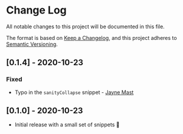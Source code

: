 # Change Log

All notable changes to this project will be documented in this file.

The format is based on [Keep a Changelog](https://keepachangelog.com/en/1.0.0/),
and this project adheres to [Semantic Versioning](https://semver.org/spec/v2.0.0.html).

## [0.1.4] - 2020-10-23

### Fixed
- Typo in the `sanityCollapse` snippet - [Jayne Mast](https://github.com/jayne-mast)

## [0.1.0] - 2020-10-23

- Initial release with a small set of snippets 🎉